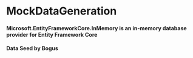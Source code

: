 # MockDataGeneration
#### **Microsoft.EntityFrameworkCore.InMemory** is an in-memory database provider for Entity Framework Core
#### Data Seed by **Bogus**
